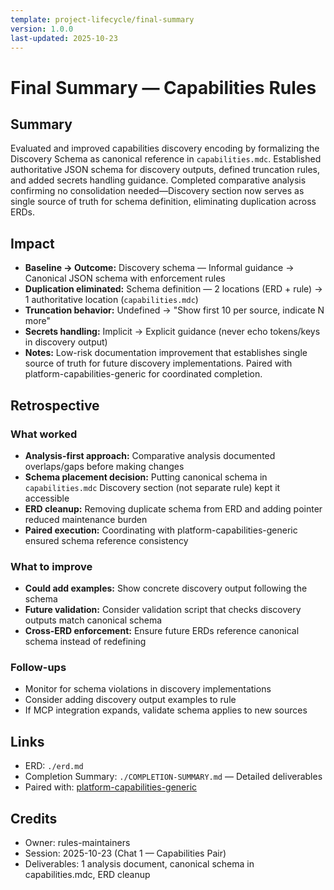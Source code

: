 ```yaml
---
template: project-lifecycle/final-summary
version: 1.0.0
last-updated: 2025-10-23
---
```


# Final Summary — Capabilities Rules

## Summary

Evaluated and improved capabilities discovery encoding by formalizing the Discovery Schema as canonical reference in `capabilities.mdc`. Established authoritative JSON schema for discovery outputs, defined truncation rules, and added secrets handling guidance. Completed comparative analysis confirming no consolidation needed—Discovery section now serves as single source of truth for schema definition, eliminating duplication across ERDs.

## Impact

- **Baseline → Outcome:** Discovery schema — Informal guidance → Canonical JSON schema with enforcement rules
- **Duplication eliminated:** Schema definition — 2 locations (ERD + rule) → 1 authoritative location (`capabilities.mdc`)
- **Truncation behavior:** Undefined → "Show first 10 per source, indicate N more"
- **Secrets handling:** Implicit → Explicit guidance (never echo tokens/keys in discovery output)
- **Notes:** Low-risk documentation improvement that establishes single source of truth for future discovery implementations. Paired with platform-capabilities-generic for coordinated completion.

## Retrospective

### What worked

- **Analysis-first approach:** Comparative analysis documented overlaps/gaps before making changes
- **Schema placement decision:** Putting canonical schema in `capabilities.mdc` Discovery section (not separate rule) kept it accessible
- **ERD cleanup:** Removing duplicate schema from ERD and adding pointer reduced maintenance burden
- **Paired execution:** Coordinating with platform-capabilities-generic ensured schema reference consistency

### What to improve

- **Could add examples:** Show concrete discovery output following the schema
- **Future validation:** Consider validation script that checks discovery outputs match canonical schema
- **Cross-ERD enforcement:** Ensure future ERDs reference canonical schema instead of redefining

### Follow-ups

- Monitor for schema violations in discovery implementations
- Consider adding discovery output examples to rule
- If MCP integration expands, validate schema applies to new sources

## Links

- ERD: `./erd.md`
- Completion Summary: `./COMPLETION-SUMMARY.md` — Detailed deliverables
- Paired with: [platform-capabilities-generic](../platform-capabilities-generic/final-summary.md)

## Credits

- Owner: rules-maintainers
- Session: 2025-10-23 (Chat 1 — Capabilities Pair)
- Deliverables: 1 analysis document, canonical schema in capabilities.mdc, ERD cleanup

